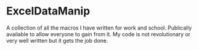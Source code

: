 # ExcelDataManip
A collection of all the macros I have written for work and school. Publically available to allow everyone to gain from it. My code is not revolutionary or very well written but it gets the job done.

